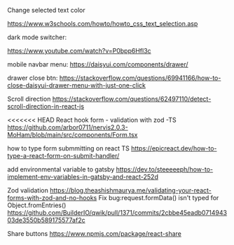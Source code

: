 Change selected text color

https://www.w3schools.com/howto/howto_css_text_selection.asp

dark mode switcher:

https://www.youtube.com/watch?v=P0bpp6Hfl3c

mobile navbar menu:
https://daisyui.com/components/drawer/

drawer close btn:
https://stackoverflow.com/questions/69941166/how-to-close-daisyui-drawer-menu-with-just-one-click

Scroll direction
https://stackoverflow.com/questions/62497110/detect-scroll-direction-in-react-js

<<<<<<< HEAD
React hook form - validation with zod -TS
https://github.com/arbor0711/nervis2.0.3-MoHam/blob/main/src/components/Form.tsx

how to type form submmitting on react TS
https://epicreact.dev/how-to-type-a-react-form-on-submit-handler/

add environmental variable to gatsby
https://dev.to/steeeeeph/how-to-implement-env-variables-in-gatsby-and-react-252d

Zod validation
https://blog.theashishmaurya.me/validating-your-react-forms-with-zod-and-no-hooks
Fix bug:request.formData() isn't typed for Object.fromEntries()
https://github.com/BuilderIO/qwik/pull/1371/commits/2cbbe45eadb071494303de3550b589175577af2c

Share buttons
https://www.npmjs.com/package/react-share
